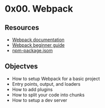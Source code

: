 # 0x00. Webpack

## Resources

- [Webpack documentation](https://webpack.js.org/concepts/)
- [Webpack beginner guide](https://www.sitepoint.com/webpack-beginner-guide/)
- [npm-package.jsom](https://docs.npmjs.com/cli/v9/configuring-npm/package-json/)

## Objectves

- How to setup Webpack for a basic project
- Entry points, output, and loaders
- How to add plugins
- How to split your code into chunks
- How to setup a dev server
